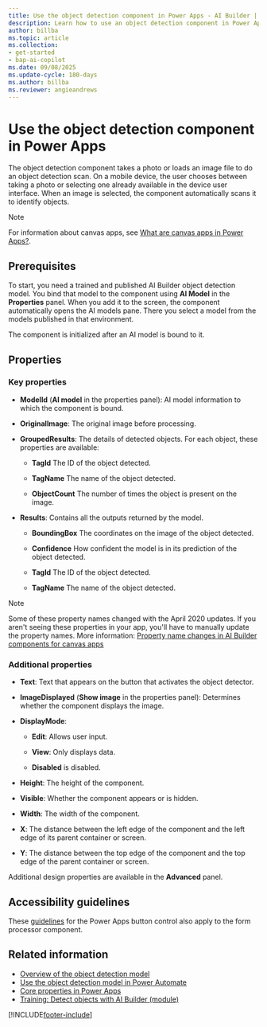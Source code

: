 ```yaml
---
title: Use the object detection component in Power Apps - AI Builder | Microsoft Docs
description: Learn how to use an object detection component in Power Apps
author: billba
ms.topic: article
ms.collection: 
- get-started
- bap-ai-copilot
ms.date: 09/08/2025
ms.update-cycle: 180-days
ms.author: billba
ms.reviewer: angieandrews
---
```


# Use the object detection component in Power Apps

The object detection component takes a photo or loads an image file to do an object detection scan. On a mobile device, the user chooses between taking a photo or selecting one already available in the device user interface. When an image is selected, the component automatically scans it to identify objects.

 > [!NOTE]
 > For information about canvas apps, see [What are canvas apps in Power Apps?](/powerapps/maker/canvas-apps/getting-started).

## Prerequisites

To start, you need a trained and published AI Builder object detection model. You bind that model to the component using **AI Model** in the **Properties** panel. When you add it to the screen, the component automatically opens the AI models pane. There you select a model from the models published in that environment.

The component is initialized after an AI model is bound to it.

## Properties

### Key properties

- **ModelId** (**AI model** in the properties panel): AI model information to which the component is bound.

- **OriginalImage**: The original image before processing.

- **GroupedResults**: The details of detected objects. For each object, these properties are available:

  - **TagId** The ID of the object detected.

  - **TagName** The name of the object detected.

  - **ObjectCount** The number of times the object is present on the image.

- **Results**: Contains all the outputs returned by the model.

  - **BoundingBox** The coordinates on the image of the object detected.

  - **Confidence** How confident the model is in its prediction of the object detected.

  - **TagId** The ID of the object detected.

  - **TagName** The name of the object detected.

> [!NOTE]
> Some of these property names changed with the April 2020 updates. If you aren't seeing these properties in your app, you'll have to manually update the property names. More information: [Property name changes in AI Builder components for canvas apps](use-in-powerapps-overview.md#property-name-changes-in-ai-builder-components-for-canvas-apps)

### Additional properties

- **Text**: Text that appears on the button that activates the object detector.

- **ImageDisplayed** (**Show image** in the properties panel): Determines whether the component displays the image.

- **DisplayMode**:

  - **Edit**: Allows user input.

  - **View**: Only displays data. 

  - **Disabled** is disabled.

- **Height**: The height of the component.

- **Visible**: Whether the component appears or is hidden.

- **Width**: The width of the component.

- **X**: The distance between the left edge of the component and the left edge of its parent container or screen.

- **Y**: The distance between the top edge of the component and the top edge of the parent container or screen.

Additional design properties are available in the **Advanced** panel.

## Accessibility guidelines

These [guidelines](/powerapps/maker/canvas-apps/controls/control-button) for the Power Apps button control also apply to the form processor component.

## Related information

- [Overview of the object detection model](object-detection-overview.md)  
- [Use the object detection model in Power Automate](object-detection-model-in-flow.md)  
- [Core properties in Power Apps](/powerapps/maker/canvas-apps/controls/properties-core)
- [Training: Detect objects with AI Builder (module)](/training/modules/get-started-with-ai-builder-object-detection/)

[!INCLUDE[footer-include](includes/footer-banner.md)]
